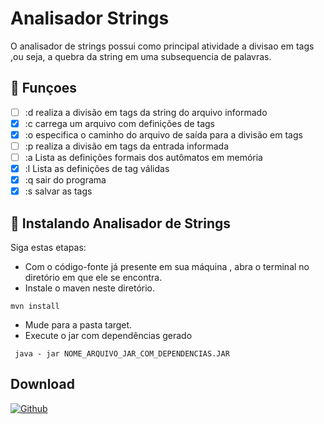 # Analisador Strings

O analisador de strings possui como principal atividade a divisao em tags ,ou seja, a quebra da string em uma subsequencia de palavras.

## 🔧 Funçoes 

 - [ ] :d realiza a divisão em tags da string do arquivo informado 
 - [x] :c carrega um arquivo com definições de tags 
 - [x] :o especifica o caminho do arquivo de saída para a divisão em tags
 - [ ] :p realiza a divisão em tags da entrada informada 
 - [ ] :a Lista as definições formais dos autômatos em memória
 - [x] :l Lista as definições de tag válidas 
 - [x] :q sair do programa
 - [x] :s salvar as tags

## 🚀 Instalando Analisador de Strings

Siga estas etapas:
- Com o código-fonte já presente em sua máquina , abra o terminal no diretório
em que ele se encontra.
- Instale o maven neste diretório.
```
mvn install
```
- Mude para a pasta target.
- Execute o jar com dependências gerado 
```
 java - jar NOME_ARQUIVO_JAR_COM_DEPENDENCIAS.JAR 
```

## Download

[![Github](https://img.shields.io/badge/GitHub-100000?style=for-the-badge&logo=github&logoColor=white)](https://github.com/brysah/Analisador-Strings/archive/refs/heads/main.zip)


